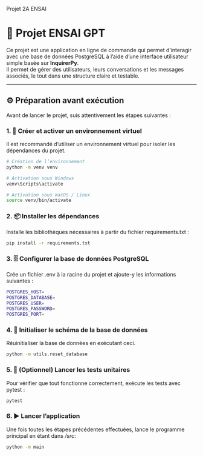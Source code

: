 Projet 2A ENSAI

# 💬 Projet ENSAI GPT

Ce projet est une application en ligne de commande qui permet d’interagir avec une base de données PostgreSQL à l’aide d’une interface utilisateur simple basée sur **InquirerPy**.  
Il permet de gérer des utilisateurs, leurs conversations et les messages associés, le tout dans une structure claire et testable.

---

## ⚙️ Préparation avant exécution

Avant de lancer le projet, suis attentivement les étapes suivantes :

### 1. 🐍 Créer et activer un environnement virtuel

Il est recommandé d’utiliser un environnement virtuel pour isoler les dépendances du projet.

```bash
# Création de l’environnement
python -m venv venv

# Activation sous Windows
venv\Scripts\activate

# Activation sous macOS / Linux
source venv/bin/activate
```

### 2. 📦 Installer les dépendances

Installe les bibliothèques nécessaires à partir du fichier requirements.txt :

```bash
pip install -r requirements.txt
```

### 3. 🗄️ Configurer la base de données PostgreSQL
Crée un fichier .env à la racine du projet et ajoute-y les informations suivantes :

```bash
POSTGRES_HOST= 
POSTGRES_DATABASE= 
POSTGRES_USER= 
POSTGRES_PASSWORD=
POSTGRES_PORT=
```

### 4. 🧱 Initialiser le schéma de la base de données
Réuinitialiser la base de données en exécutant ceci.
```bash
python -m utils.reset_database
```


### 5. 🧪 (Optionnel) Lancer les tests unitaires

Pour vérifier que tout fonctionne correctement, exécute les tests avec pytest :

```bash
pytest
```

### 6. ▶️ Lancer l’application

Une fois toutes les étapes précédentes effectuées, lance le programme principal en étant dans */src*:
```bash
python -m main
```